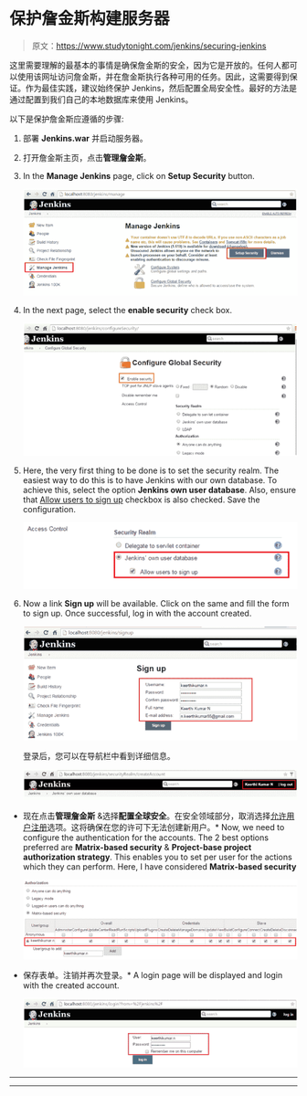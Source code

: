 # 保护詹金斯构建服务器

> 原文：<https://www.studytonight.com/jenkins/securing-jenkins>

这里需要理解的最基本的事情是确保詹金斯的安全，因为它是开放的。任何人都可以使用该网址访问詹金斯，并在詹金斯执行各种可用的任务。因此，这需要得到保证。作为最佳实践，建议始终保护 Jenkins，然后配置全局安全性。最好的方法是通过配置到我们自己的本地数据库来使用 Jenkins。

以下是保护詹金斯应遵循的步骤:

1.  部署 **Jenkins.war** 并启动服务器。
2.  打开詹金斯主页，点击**管理詹金斯**。
3.  In the **Manage Jenkins** page, click on **Setup Security** button.

    ![Securing Jenkins Server](img/43f0b79339bb32d73e02c187864c2d5e.png)

5.  In the next page, select the **enable security** check box.

    ![Securing Jenkins Server](img/5476b483564dda1d8a2ddf50538ba3f2.png)

7.  Here, the very first thing to be done is to set the security realm. The easiest way to do this is to have Jenkins with our own database. To achieve this, select the option **Jenkins own user database**. Also, ensure that <u>Allow users to sign up</u> checkbox is also checked. Save the configuration.

    ![Securing Jenkins Server](img/d86f9f7c1eb3f6ae79acd44dfaaa1a69.png)

9.  Now a link **Sign up** will be available. Click on the same and fill the form to sign up. Once successful, log in with the account created.

    ![Securing Jenkins Server](img/3365f6286f650cbede87f615525dd24e.png)

    登录后，您可以在导航栏中看到详细信息。

    ![Securing Jenkins Server](img/463e156e5670575e0f5157cc2f81f018.png)

*   现在点击**管理詹金斯** &选择**配置全球安全**。在安全领域部分，取消选择<u>允许用户注册</u>选项。这将确保在您的许可下无法创建新用户。*   Now, we need to configure the authentication for the accounts. The 2 best options preferred are **Matrix-based security** & **Project-base project authorization strategy**. This enables you to set per user for the actions which they can perform. Here, I have considered **Matrix-based security**

    ![Securing Jenkins Server](img/0851ff1e5ddead482a7c8c4bcb2f8b39.png)

*   保存表单。注销并再次登录。*   A login page will be displayed and login with the created account.

    ![Securing Jenkins Server](img/cd10fc24513ee82bbf02db60de64435a.png)

* * *

* * *